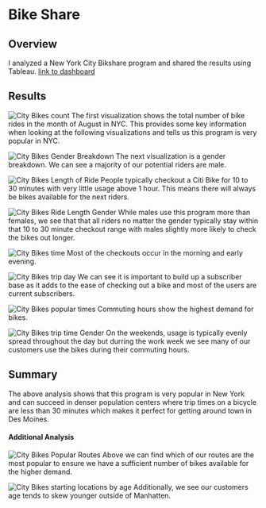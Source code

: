 # Bike Share

## Overview
I analyzed a New York City Bikshare program and shared the results using Tableau.
[link to dashboard](https://public.tableau.com/app/profile/benjamin8304/viz/NYC_Bike_Challenge_16402207752970/CityBikes "Link to dashboard")

## Results

![City Bikes count](https://user-images.githubusercontent.com/90737940/147295232-5f69e02c-e28e-4611-b873-43833a2f0e4d.png)
The first visualization shows the total number of bike rides in the month of August in NYC. This provides some key information when looking at the following visualizations and tells us this program is very popular in NYC.

![City Bikes Gender Breakdown](https://user-images.githubusercontent.com/90737940/147295242-60ae9a5b-603d-42ac-b2dc-1be003725ef2.png)
The next visualization is a gender breakdown. We can see a majority of our potential riders are male.

![City Bikes Length of Ride](https://user-images.githubusercontent.com/90737940/147295263-e5379234-9e2d-41d3-b1a0-d9657d498fe6.png)
People typically checkout a Citi Bike for 10 to 30 minutes with very little usage above 1 hour. This means there will always be bikes available for the next riders.

![City Bikes Ride Length Gender](https://user-images.githubusercontent.com/90737940/147295268-2a3fca22-af1b-4ebc-a898-4374ed32acc1.png)
While males use this program more than females, we see that that all riders no matter the gender typically stay within that 10 to 30 minute checkout range with males slightly more likely to check the bikes out longer.

![City Bikes time](https://user-images.githubusercontent.com/90737940/147295297-5bdfec0d-e0bc-4b28-ae31-940d19d2d1c4.png)
Most of the checkouts occur in the morning and early evening.

![City Bikes trip day](https://user-images.githubusercontent.com/90737940/147295308-bfa5a504-3762-4cb3-9bc6-bfbe6f3453b9.png)
We can see it is important to build up a subscriber base as it adds to the ease of checking out a bike and most of the users are current subscribers.

![City Bikes popular times](https://user-images.githubusercontent.com/90737940/147297458-b3806e6d-4a15-4699-a8d1-f3be43e4208e.png)
Commuting hours show the highest demand for bikes.

![City Bikes trip time Gender](https://user-images.githubusercontent.com/90737940/147295346-1cceea63-db68-4649-a36a-6922cc9a31c5.png)
On the weekends, usage is typically evenly spread throughout the day but durring the work week we see many of our customers use the bikes during their commuting hours.

## Summary

The above analysis shows that this program is very popular in New York and can succeed in denser population centers where trip times on a bicycle are less than 30 minutes which makes it perfect for getting around town in Des Moines.

#### Additional Analysis

![City Bikes Popular Routes](https://user-images.githubusercontent.com/90737940/147297262-434c56c5-cc4a-413d-bc2d-fc8649c152a3.png)
Above we can find which of our routes are the most popular to ensure we have a sufficient number of bikes available for the higher demand.

![City Bikes starting locations by age](https://user-images.githubusercontent.com/90737940/147297269-b1fb65ff-ccc3-4616-9576-bbce3519eb02.png)
Additionally, we see our customers age tends to skew younger outside of Manhatten.
